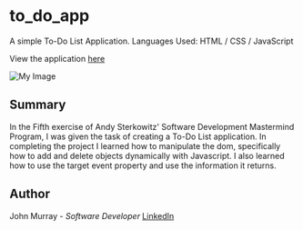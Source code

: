 # to_do_app

A simple To-Do List Application.
Languages Used:  HTML / CSS / JavaScript

View the application [here](https://jmurrii.github.io/to_do_app/)


![My Image]()

## Summary
In the Fifth exercise of Andy Sterkowitz' Software Development Mastermind Program, I was given the task of creating a To-Do List application.
In completing the project I learned how to manipulate the dom, specifically how to add and delete objects dynamically with Javascript.
I also learned how to use the target event property and use the information it returns.


## Author
John Murray - _Software Developer_
[LinkedIn](https://www.linkedin.com/in/jmurrii/)
